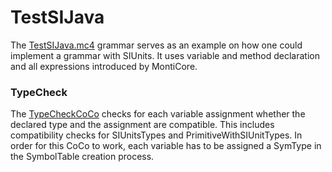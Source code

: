 # TestSIJava
The [TestSIJava.mc4](https://git.rwth-aachen.de/monticore/languages/siunits/-/blob/master/src/test/grammars/de/monticore/lang/types/CustomPrimitiveWithSIUnitTypes.mc4)
grammar serves as an example on how one could implement a grammar with SIUnits.
It uses variable and method declaration and all expressions introduced by MontiCore.
### TypeCheck
The [TypeCheckCoCo](https://git.rwth-aachen.de/monticore/languages/siunits/-/blob/master/src/test/java/de/monticore/lang/testsijava/testsijava/_cocos/TypeCheckCoCo.java)
checks for each variable assignment whether the declared type and the assignment are compatible. This includes 
compatibility checks for SIUnitsTypes and PrimitiveWithSIUnitTypes. In order for this CoCo to work, each variable
has to be assigned a SymType in the SymbolTable creation process.